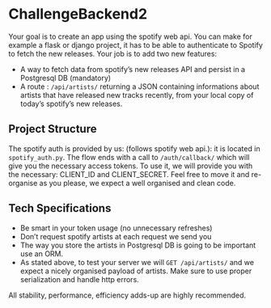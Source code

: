 # ChallengeBackend2

Your goal is to create an app using the spotify web api. You can make for example a flask or django project, it has to be able to authenticate to Spotify to fetch the new releases. Your job is to add two new features:
- A way to fetch data from spotify’s new releases API and persist in a Postgresql DB (mandatory)
- A route : `/api/artists/` returning a JSON containing informations about artists that have released new tracks recently, from your local copy of today’s spotify’s new releases.

## Project Structure
The spotify auth is provided by us: (follows spotify web api.): it is located in `spotify_auth.py`.
The flow ends with a call to `/auth/callback/` which will give you the necessary access tokens.
To use it, we will provide you with the necessary: CLIENT_ID and CLIENT_SECRET.
Feel free to move it and re-organise as you please, we expect a well organised and clean code.
  
  
## Tech Specifications
- Be smart in your token usage (no unnecessary refreshes)
- Don’t request spotify artists at each request we send you
- The way you store the artists in Postgresql DB is going to be important use an ORM.
- As stated above, to test your server we will `GET /api/artists/` and we expect a nicely organised payload of artists. Make sure to use proper serialization and handle http errors.

All stability, performance, efficiency adds-up are highly recommended.
